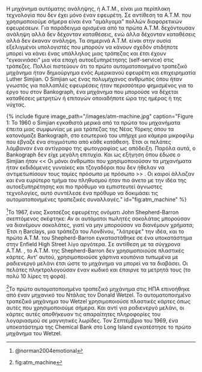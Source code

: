 Η μηχάνημα αυτόματης ανάληψης, ή Α.Τ.Μ., είναι μια περίπλοκη τεχνολογία που δεν έχει μόνο έναν εφευρέτη. Σε αντίθεση τα Α.Τ.Μ. που χρησιμοποιούμε σήμερα είναι ένα "αμάλγαμα" πολλών διαφορετικών εφευρέσεων. Για παράδειγμα ορισμένα από τα πρώτα Α.Τ.Μ. δεχόντουσαν ανάληψη αλλά δεν δέχονταν καταθέσεις, ενώ άλλα δέχονταν καταθέσεις αλλά δεν έκαναν ανάληψη. Τα σημερινά Α.Τ.Μ. είναι στην ουσία εξελιγμένοι υπολογιστές που μπορούν να κάνουν σχεδόν οτιδήποτε μπορεί να κάνει ένας υπάλληλος μιας τράπεζας και έτσι έχουν "εγκαινιάσει" μια νέα εποχή αυτοεξυπηρέτησης (self-service) στις τράπεζες. Πολλοί πιστεύουν ότι το πρώτο αυτοματοποιημένο τραπεζικό μηχάνημα ήταν δημιούργημα ενός Αμερικανού εφευρέτη και επιχειρηματία Luther Simjian. Ο Simjian ως ένας πολυμήχανος ανθρωπός όπου ήταν γνωστός για πολλαπλές εφευρέσεις ήταν περισσότερο φημισμένος για το έργο του στον Bankograph, ένα μηχάνημα που μπορούσε να δέχεται καταθέσεις μετρητών ή επιταγών οποιαδήποτε ώρα της ημέρας ή της νύχτας.

{% include figure image_path="/images/atm-machine.jpg" caption="Figure 1: Το 1960 ο Simjian εγκαθιστά μερικά από τα πρώτα του μηχανήματα έπειτα μιας συμφωνίας με μια τράπεζας της Νέας Υόρκης όπου τα κατονόμαζε Bankograph, στο εσωτερικό του υπήρχε μια κάμερα μικροφίλμ που έβγαζε ένα στιγμιότυπο από κάθε κατάθεση. Έτσι οι πελάτες λάμβαναν ένα αντίγραφο της φωτογραφίας ως απόδειξη. Παρόλα αυτά, ο Bankograph δεν είχε μεγάλη επιτυχία. Και ως εξήγηση όπου έδωσε ο Simjian ήταν << Οι μόνοι άνθρωποι που χρησιμοποιούσαν τα μηχανήματα ήταν εκδιδόμενες γυναίκες και τζογαδόροι που δεν ήθελαν να αντιμετωπίσουν τους ταμίες πρόσωπο με πρόσωπο >> . Οι καιροί άλλαζαν και ένα ευρύτερο τμήμα του πληθυσμού ήταν πιο άνετο με την ιδέα της αυτοεξυπηρέτησης και πιo πρόθυμο να εμπιστευτεί άγνωστες τεχνολογίες, αυτό συντέλεσε ένα πρόθυμο να δοκιμάσει τις αυτοματοποιημένες τραπεζικές συναλλαγές." id="fig:atm_machine" %}

[^1]Το 1967, ένας Σκοτσέζος εφευρέτης ονόματι John Shepherd-Barron σκεπτόμενος σκέφτηκε: Αν οι αυτόματοι πωλητές σοκολάτας μπορούσαν να διανέμουν σοκολάτες, γιατί να μην μπορούσαν να διανέμουν χρήματα; Έτσι η Barclays, μια τράπεζα του Λονδίνου, "λάτρεψε" την ιδέα, και το πρώτο Α.Τ.Μ. του Shepherd-Barron εγκαταστάθηκε σε ένα υποκατάστημα στην Enfield High Street λίγο αργότερα. Σε αντίθεση με τα σύγχρονα Α.Τ.Μ. , το Α.Τ.Μ. της Shepherd-Barron δεν χρησιμοποιούσε πλαστικές κάρτες. Αντ' αυτού, χρησιμοποιούσε χάρτινα κουπόνια τυπωμένα με ραδιενεργό μελάνι έτσι ώστε το μηχάνημα να μπορεί να τα διαβάσει. Οι πελάτες πληκτρολογούσαν έναν κωδικό και έπαιρνε τα μετρητά τους (το πολύ 10 λίρες τη φορά).

[^2]Το πρώτο αυτοματοποιημένο τραπεζικό μηχάνημα στις ΗΠΑ επινοήθηκε από έναν μηχανικό του Ντάλας τον Donald Wetzel. Το αυτοματοποιημένο τραπεζικό μηχάνημα του Wetzel χρησιμοποιούσε πλαστικές κάρτες όπως αυτές που χρησιμοποιούμε σήμερα. Και αντί για ραδιενεργό μελάνι, οι κάρτες αυτές αποθήκευαν τις απαραίτητες  πληροφορίες του λογαριασμού σε μαγνητικές λωρίδες. Τον Σεπτέμβριο του 1969, ένα υποκατάστημα της Chemical Bank στο Long Island εγκατέστησε το πρώτο μηχάνημα του Wetzel.

[^1]: @norman2004emotional

[^2]: fig:atm_machine
